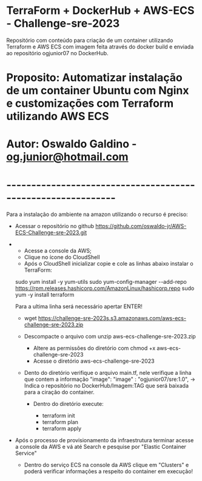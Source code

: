 # TerraForm + DockerHub + AWS-ECS - Challenge-sre-2023
Repositório com conteúdo para criação de um container utilizando Terraform e AWS ECS com imagem feita através do docker build e enviada ao repositório ogjunior07 no DockerHub.

# Proposito: Automatizar instalação de um container Ubuntu com Nginx e customizações com Terraform utilizando AWS ECS
# Autor: Oswaldo Galdino - og.junior@hotmail.com
# ------------------------------------------------------------

Para a instalação do ambiente na amazon utilizando o recurso é preciso:

- Acessar o repositório no github https://github.com/oswaldo-jr/AWS-ECS-Challenge-sre-2023.git
-
	- Acesse a console da AWS;
	- Clique no ícone do CloudShell
	- Após o CloudShell inicializar copie e cole as linhas abaixo instalar o TerraForm:
  
	sudo yum install -y yum-utils
	sudo yum-config-manager --add-repo https://rpm.releases.hashicorp.com/AmazonLinux/hashicorp.repo
	sudo yum -y install terraform  
  
  Para a ultima linha será necessário apertar ENTER!
  
  	- wget https://challenge-sre-2023s.s3.amazonaws.com/aws-ecs-challenge-sre-2023.zip
    
	 
  - Descompacte o arquivo com unzip aws-ecs-challenge-sre-2023.zip
	- Altere as permissões do diretório com chmod +x aws-ecs-challenge-sre-2023
	- Acesse o diretório aws-ecs-challenge-sre-2023
   - Dento do diretório verifique o arquivo main.tf, nele verifique a linha que contem a informação "image":
       "image"     : "ogjunior07/sre:1.0", -> Indica o repositório no DockerHub/Imagem:TAG que será baixada para a ciração do container.

       
		- Dentro do diretório execute:
	
	        - terraform init
	        - terraform plan
	        - terraform apply
	
- Após o processo de provisionamento da infraestrutura terminar acesse a console da AWS e vá até Search e pesquise por "Elastic Container Service"
	- Dentro do serviço ECS na console da AWS clique em "Clusters" e poderá verificar informações a respeito do container em execução!
